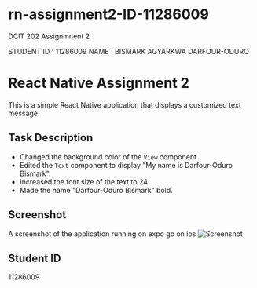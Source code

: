 # rn-assignment2-ID-11286009
DCIT 202 Assignmnent 2

STUDENT ID : 11286009
NAME : BISMARK AGYARKWA DARFOUR-ODURO

# React Native Assignment 2

This is a simple React Native application that displays a customized text message.

## Task Description

- Changed the background color of the `View` component.
- Edited the `Text` component to display "My name is Darfour-Oduro Bismark".
- Increased the font size of the text to 24.
- Made the name "Darfour-Oduro Bismark" bold.

## Screenshot
A screenshot of the application running on expo go on ios 
![Screenshot](./screenshot.png)

## Student ID
11286009

